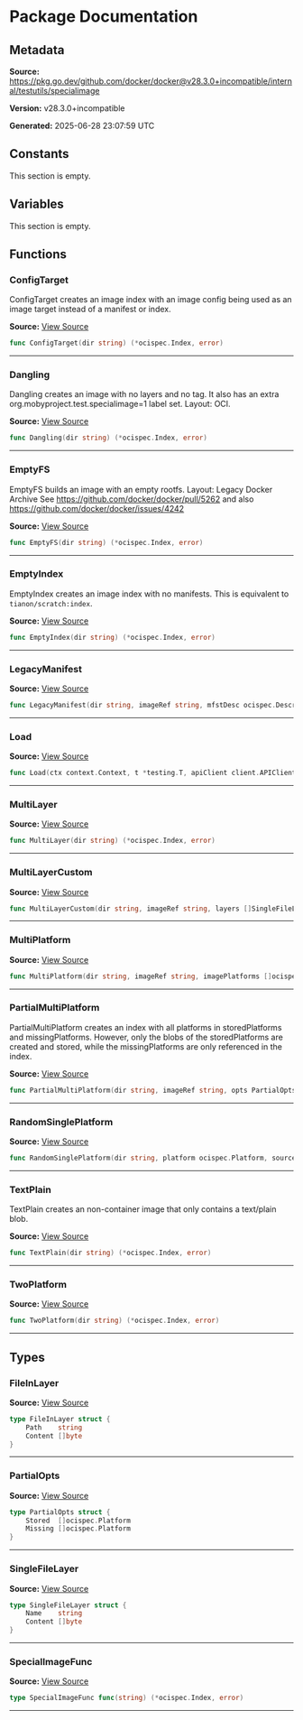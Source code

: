 # Package Documentation

## Metadata

**Source:** https://pkg.go.dev/github.com/docker/docker@v28.3.0+incompatible/internal/testutils/specialimage

**Version:** v28.3.0+incompatible

**Generated:** 2025-06-28 23:07:59 UTC

## Constants

This section is empty.

## Variables

This section is empty.

## Functions

### ConfigTarget

ConfigTarget creates an image index with an image config being used as an
image target instead of a manifest or index.

**Source:** [View Source](https://github.com/docker/docker/blob/v28.3.0/internal/testutils/specialimage/configtarget.go#L11)  

```go
func ConfigTarget(dir string) (*ocispec.Index, error)
```

---

### Dangling

Dangling creates an image with no layers and no tag.
It also has an extra org.mobyproject.test.specialimage=1 label set.
Layout: OCI.

**Source:** [View Source](https://github.com/docker/docker/blob/v28.3.0/internal/testutils/specialimage/dangling.go#L19)  

```go
func Dangling(dir string) (*ocispec.Index, error)
```

---

### EmptyFS

EmptyFS builds an image with an empty rootfs.
Layout: Legacy Docker Archive
See https://github.com/docker/docker/pull/5262
and also https://github.com/docker/docker/issues/4242

**Source:** [View Source](https://github.com/docker/docker/blob/v28.3.0/internal/testutils/specialimage/emptyfs.go#L15)  

```go
func EmptyFS(dir string) (*ocispec.Index, error)
```

---

### EmptyIndex

EmptyIndex creates an image index with no manifests.
This is equivalent to `tianon/scratch:index`.

**Source:** [View Source](https://github.com/docker/docker/blob/v28.3.0/internal/testutils/specialimage/emptyindex.go#L11)  

```go
func EmptyIndex(dir string) (*ocispec.Index, error)
```

---

### LegacyManifest

**Source:** [View Source](https://github.com/docker/docker/blob/v28.3.0/internal/testutils/specialimage/random.go#L90)  

```go
func LegacyManifest(dir string, imageRef string, mfstDesc ocispec.Descriptor) error
```

---

### Load

**Source:** [View Source](https://github.com/docker/docker/blob/v28.3.0/internal/testutils/specialimage/load.go#L21)  

```go
func Load(ctx context.Context, t *testing.T, apiClient client.APIClient, imageFunc SpecialImageFunc) string
```

---

### MultiLayer

**Source:** [View Source](https://github.com/docker/docker/blob/v28.3.0/internal/testutils/specialimage/multilayer.go#L24)  

```go
func MultiLayer(dir string) (*ocispec.Index, error)
```

---

### MultiLayerCustom

**Source:** [View Source](https://github.com/docker/docker/blob/v28.3.0/internal/testutils/specialimage/multilayer.go#L32)  

```go
func MultiLayerCustom(dir string, imageRef string, layers []SingleFileLayer) (*ocispec.Index, error)
```

---

### MultiPlatform

**Source:** [View Source](https://github.com/docker/docker/blob/v28.3.0/internal/testutils/specialimage/multiplatform.go#L10)  

```go
func MultiPlatform(dir string, imageRef string, imagePlatforms []ocispec.Platform) (*ocispec.Index, []ocispec.Descriptor, error)
```

---

### PartialMultiPlatform

PartialMultiPlatform creates an index with all platforms in storedPlatforms
and missingPlatforms. However, only the blobs of the storedPlatforms are
created and stored, while the missingPlatforms are only referenced in the
index.

**Source:** [View Source](https://github.com/docker/docker/blob/v28.3.0/internal/testutils/specialimage/partial.go#L20)  

```go
func PartialMultiPlatform(dir string, imageRef string, opts PartialOpts) (*ocispec.Index, []ocispec.Descriptor, error)
```

---

### RandomSinglePlatform

**Source:** [View Source](https://github.com/docker/docker/blob/v28.3.0/internal/testutils/specialimage/random.go#L15)  

```go
func RandomSinglePlatform(dir string, platform ocispec.Platform, source rand.Source) (*ocispec.Index, error)
```

---

### TextPlain

TextPlain creates an non-container image that only contains a text/plain blob.

**Source:** [View Source](https://github.com/docker/docker/blob/v28.3.0/internal/testutils/specialimage/textplain.go#L11)  

```go
func TextPlain(dir string) (*ocispec.Index, error)
```

---

### TwoPlatform

**Source:** [View Source](https://github.com/docker/docker/blob/v28.3.0/internal/testutils/specialimage/twoplatform.go#L14)  

```go
func TwoPlatform(dir string) (*ocispec.Index, error)
```

---

## Types

### FileInLayer

**Source:** [View Source](https://github.com/docker/docker/blob/v28.3.0/internal/testutils/specialimage/twoplatform.go#L38)  

```go
type FileInLayer struct {
	Path    string
	Content []byte
}
```

---

### PartialOpts

**Source:** [View Source](https://github.com/docker/docker/blob/v28.3.0/internal/testutils/specialimage/partial.go#L11)  

```go
type PartialOpts struct {
	Stored  []ocispec.Platform
	Missing []ocispec.Platform
}
```

---

### SingleFileLayer

**Source:** [View Source](https://github.com/docker/docker/blob/v28.3.0/internal/testutils/specialimage/multilayer.go#L19)  

```go
type SingleFileLayer struct {
	Name    string
	Content []byte
}
```

---

### SpecialImageFunc

**Source:** [View Source](https://github.com/docker/docker/blob/v28.3.0/internal/testutils/specialimage/load.go#L19)  

```go
type SpecialImageFunc func(string) (*ocispec.Index, error)
```

---

